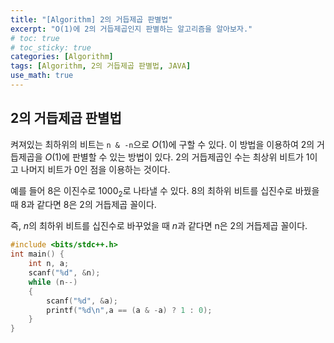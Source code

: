 ```yaml
---
title: "[Algorithm] 2의 거듭제곱 판별법"
excerpt: "O(1)에 2의 거듭제곱인지 판별하는 알고리즘을 알아보자."
# toc: true
# toc_sticky: true
categories: [Algorithm]
tags: [Algorithm, 2의 거듭제곱 판별법, JAVA]
use_math: true
---
```

## 2의 거듭제곱 판별법
켜져있는 최하위의 비트는 `n & -n`으로 $O(1)$에 구할 수 있다. 이 방법을 이용하여 2의 거듭제곱을 $O(1)$에 판별할 수 있는 방법이 있다. 2의 거듭제곱인 수는 최상위 비트가 1이고 나머지 비트가 0인 점을 이용하는 것이다.  

예를 들어 8은 이진수로 1000<sub>2</sub>로 나타낼 수 있다. 8의 최하위 비트를 십진수로 바꿨을 때 8과 같다면 8은 2의 거듭제곱 꼴이다.  

즉, $n$의 최하위 비트를 십진수로 바꾸었을 때 $n$과 같다면 n은 2의 거듭제곱 꼴이다.  


```cpp
#include <bits/stdc++.h>
int main() {
    int n, a;
    scanf("%d", &n);
    while (n--)
    {
        scanf("%d", &a);
        printf("%d\n",a == (a & -a) ? 1 : 0);
    }
}
```
  
<br>
<br>